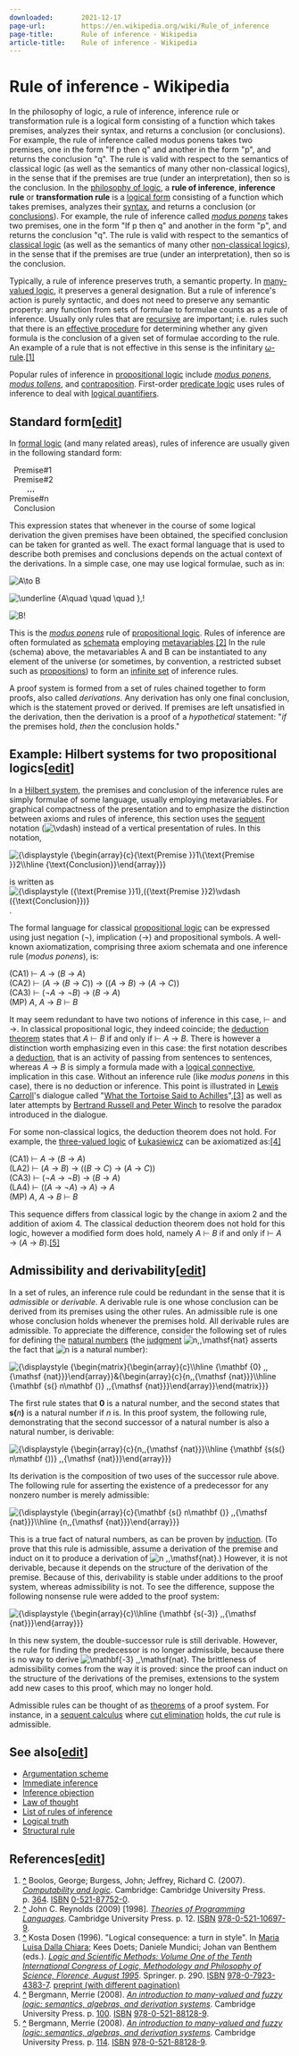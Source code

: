 ```yaml
---
downloaded:       2021-12-17
page-url:         https://en.wikipedia.org/wiki/Rule_of_inference
page-title:       Rule of inference - Wikipedia
article-title:    Rule of inference - Wikipedia
---
```

# Rule of inference - Wikipedia

In the philosophy of logic, a rule of inference, inference rule or transformation rule is a logical form consisting of a function which takes premises, analyzes their syntax, and returns a conclusion (or conclusions). For example, the rule of inference called modus ponens takes two premises, one in the form "If p then q" and another in the form "p", and returns the conclusion "q". The rule is valid with respect to the semantics of classical logic (as well as the semantics of many other non-classical logics), in the sense that if the premises are true (under an interpretation), then so is the conclusion.
In the [philosophy of logic][1], a __rule of inference__, __inference rule__ or __transformation rule__ is a [logical form][2] consisting of a function which takes premises, analyzes their [syntax][3], and returns a conclusion (or [conclusions][4]). For example, the rule of inference called *[modus ponens][5]* takes two premises, one in the form "If p then q" and another in the form "p", and returns the conclusion "q". The rule is valid with respect to the semantics of [classical logic][6] (as well as the semantics of many other [non-classical logics][7]), in the sense that if the premises are true (under an interpretation), then so is the conclusion.

Typically, a rule of inference preserves truth, a semantic property. In [many-valued logic][8], it preserves a general designation. But a rule of inference's action is purely syntactic, and does not need to preserve any semantic property: any function from sets of formulae to formulae counts as a rule of inference. Usually only rules that are [recursive][9] are important; i.e. rules such that there is an [effective procedure][10] for determining whether any given formula is the conclusion of a given set of formulae according to the rule. An example of a rule that is not effective in this sense is the infinitary [ω-rule][11].[\[1\]][12]

Popular rules of inference in [propositional logic][13] include *[modus ponens][14]*, *[modus tollens][15]*, and [contraposition][16]. First-order [predicate logic][17] uses rules of inference to deal with [logical quantifiers][18].

## Standard form\[[edit][19]\]

In [formal logic][20] (and many related areas), rules of inference are usually given in the following standard form:

  Premise#1  
  Premise#2  
        __...__  
 Premise#n   
  Conclusion

This expression states that whenever in the course of some logical derivation the given premises have been obtained, the specified conclusion can be taken for granted as well. The exact formal language that is used to describe both premises and conclusions depends on the actual context of the derivations. In a simple case, one may use logical formulae, such as in:

![A\to B](https://wikimedia.org/api/rest_v1/media/math/render/svg/d5b8dd84619daff17b52a08b77d15db2b9ad6c2a)

![\underline {A\quad \quad \quad }\,\!](https://wikimedia.org/api/rest_v1/media/math/render/svg/aaae14f3e7411747757d5ca86f6816926fd30500)

![B\!](https://wikimedia.org/api/rest_v1/media/math/render/svg/b0862a1de92638c6dbf56966deeb873becc27ec3)

This is the *[modus ponens][21]* rule of [propositional logic][22]. Rules of inference are often formulated as [schemata][23] employing [metavariables][24].[\[2\]][25] In the rule (schema) above, the metavariables A and B can be instantiated to any element of the universe (or sometimes, by convention, a restricted subset such as [propositions][26]) to form an [infinite set][27] of inference rules.

A proof system is formed from a set of rules chained together to form proofs, also called *derivations*. Any derivation has only one final conclusion, which is the statement proved or derived. If premises are left unsatisfied in the derivation, then the derivation is a proof of a *hypothetical* statement: "*if* the premises hold, *then* the conclusion holds."

## Example: Hilbert systems for two propositional logics\[[edit][28]\]

In a [Hilbert system][29], the premises and conclusion of the inference rules are simply formulae of some language, usually employing metavariables. For graphical compactness of the presentation and to emphasize the distinction between axioms and rules of inference, this section uses the [sequent][30] notation (![\vdash ](https://wikimedia.org/api/rest_v1/media/math/render/svg/a0c0d30cf8cb7dba179e317fcde9583d842e80f6)) instead of a vertical presentation of rules. In this notation,

![{\displaystyle {\begin{array}{c}{\text{Premise }}1\\{\text{Premise }}2\\\hline {\text{Conclusion}}\end{array}}}](https://wikimedia.org/api/rest_v1/media/math/render/svg/bc2ca0736b56770850a9c2149ac9bfb27d339d15)

is written as ![{\displaystyle ({\text{Premise }}1),({\text{Premise }}2)\vdash ({\text{Conclusion}})}](https://wikimedia.org/api/rest_v1/media/math/render/svg/edc721df013604df1859e8767f065450d844214c).

The formal language for classical [propositional logic][31] can be expressed using just negation (¬), implication (→) and propositional symbols. A well-known axiomatization, comprising three axiom schemata and one inference rule (*modus ponens*), is:

(CA1) ⊢ *A* → (*B* → *A*)  
(CA2) ⊢ (*A* → (*B* → *C*)) → ((*A* → *B*) → (*A* → *C*))  
(CA3) ⊢ (¬*A* → ¬*B*) → (*B* → *A*)  
(MP)  *A*, *A* → *B* ⊢ *B*

It may seem redundant to have two notions of inference in this case, ⊢ and →. In classical propositional logic, they indeed coincide; the [deduction theorem][32] states that *A* ⊢ *B* if and only if ⊢ *A* → *B*. There is however a distinction worth emphasizing even in this case: the first notation describes a [deduction][33], that is an activity of passing from sentences to sentences, whereas *A* → *B* is simply a formula made with a [logical connective][34], implication in this case. Without an inference rule (like *modus ponens* in this case), there is no deduction or inference. This point is illustrated in [Lewis Carroll][35]'s dialogue called "[What the Tortoise Said to Achilles][36]",[\[3\]][37] as well as later attempts by [Bertrand Russell and Peter Winch][38] to resolve the paradox introduced in the dialogue.

For some non-classical logics, the deduction theorem does not hold. For example, the [three-valued logic][39] of [Łukasiewicz][40] can be axiomatized as:[\[4\]][41]

(CA1) ⊢ *A* → (*B* → *A*)  
(LA2) ⊢ (*A* → *B*) → ((*B* → *C*) → (*A* → *C*))  
(CA3) ⊢ (¬*A* → ¬*B*) → (*B* → *A*)  
(LA4) ⊢ ((*A* → ¬*A*) → *A*) → *A*  
(MP)  *A*, *A* → *B* ⊢ *B*

This sequence differs from classical logic by the change in axiom 2 and the addition of axiom 4. The classical deduction theorem does not hold for this logic, however a modified form does hold, namely *A* ⊢ *B* if and only if ⊢ *A* → (*A* → *B*).[\[5\]][42]

## Admissibility and derivability\[[edit][43]\]

In a set of rules, an inference rule could be redundant in the sense that it is *admissible* or *derivable*. A derivable rule is one whose conclusion can be derived from its premises using the other rules. An admissible rule is one whose conclusion holds whenever the premises hold. All derivable rules are admissible. To appreciate the difference, consider the following set of rules for defining the [natural numbers][44] (the [judgment][45] ![n\,\,\mathsf{nat}](https://wikimedia.org/api/rest_v1/media/math/render/svg/56836978b9bf5e4a172bb62d6a808b7bdb9056de) asserts the fact that ![n](https://wikimedia.org/api/rest_v1/media/math/render/svg/a601995d55609f2d9f5e233e36fbe9ea26011b3b) is a natural number):

![{\displaystyle {\begin{matrix}{\begin{array}{c}\\\hline {\mathbf {0} \,\,{\mathsf {nat}}}\end{array}}&{\begin{array}{c}{n\,\,{\mathsf {nat}}}\\\hline {\mathbf {s(} n\mathbf {)} \,\,{\mathsf {nat}}}\end{array}}\end{matrix}}}](https://wikimedia.org/api/rest_v1/media/math/render/svg/cdb37bbe426f552b53a29aff1992099c599c0d62)

The first rule states that __0__ is a natural number, and the second states that __s(__*n*__)__ is a natural number if *n* is. In this proof system, the following rule, demonstrating that the second successor of a natural number is also a natural number, is derivable:

![{\displaystyle {\begin{array}{c}{n\,\,{\mathsf {nat}}}\\\hline {\mathbf {s(s(} n\mathbf {))} \,\,{\mathsf {nat}}}\end{array}}}](https://wikimedia.org/api/rest_v1/media/math/render/svg/0b14176857073903c03c73cb41b8f87f10c775f2)

Its derivation is the composition of two uses of the successor rule above. The following rule for asserting the existence of a predecessor for any nonzero number is merely admissible:

![{\displaystyle {\begin{array}{c}{\mathbf {s(} n\mathbf {)} \,\,{\mathsf {nat}}}\\\hline {n\,\,{\mathsf {nat}}}\end{array}}}](https://wikimedia.org/api/rest_v1/media/math/render/svg/17e03dacbbf021cffc457fc83e164942f9143fef)

This is a true fact of natural numbers, as can be proven by [induction][46]. (To prove that this rule is admissible, assume a derivation of the premise and induct on it to produce a derivation of ![n \,\,\mathsf{nat}](https://wikimedia.org/api/rest_v1/media/math/render/svg/56836978b9bf5e4a172bb62d6a808b7bdb9056de).) However, it is not derivable, because it depends on the structure of the derivation of the premise. Because of this, derivability is stable under additions to the proof system, whereas admissibility is not. To see the difference, suppose the following nonsense rule were added to the proof system:

![{\displaystyle {\begin{array}{c}\\\hline {\mathbf {s(-3)} \,\,{\mathsf {nat}}}\end{array}}}](https://wikimedia.org/api/rest_v1/media/math/render/svg/73d283949be3ec29e8e975ad039ab73599261d0a)

In this new system, the double-successor rule is still derivable. However, the rule for finding the predecessor is no longer admissible, because there is no way to derive ![\mathbf{-3} \,\,\mathsf{nat}](https://wikimedia.org/api/rest_v1/media/math/render/svg/88aceb4e1d50e19e019223220992aa6ad01c8d86). The brittleness of admissibility comes from the way it is proved: since the proof can induct on the structure of the derivations of the premises, extensions to the system add new cases to this proof, which may no longer hold.

Admissible rules can be thought of as [theorems][47] of a proof system. For instance, in a [sequent calculus][48] where [cut elimination][49] holds, the *cut* rule is admissible.

## See also\[[edit][50]\]

-   [Argumentation scheme][51]
-   [Immediate inference][52]
-   [Inference objection][53]
-   [Law of thought][54]
-   [List of rules of inference][55]
-   [Logical truth][56]
-   [Structural rule][57]

## References\[[edit][58]\]

1.  __[^][59]__ Boolos, George; Burgess, John; Jeffrey, Richard C. (2007). [*Computability and logic*][60]. Cambridge: Cambridge University Press. p. [364][61]. [ISBN][62] [0-521-87752-0][63].
2.  __[^][64]__ John C. Reynolds (2009) \[1998\]. [*Theories of Programming Languages*][65]. Cambridge University Press. p. 12. [ISBN][66] [978-0-521-10697-9][67].
3.  __[^][68]__ Kosta Dosen (1996). "Logical consequence: a turn in style". In [Maria Luisa Dalla Chiara][69]; Kees Doets; Daniele Mundici; Johan van Benthem (eds.). [*Logic and Scientific Methods: Volume One of the Tenth International Congress of Logic, Methodology and Philosophy of Science, Florence, August 1995*][70]. Springer. p. 290. [ISBN][71] [978-0-7923-4383-7][72]. [preprint (with different pagination)][73]
4.  __[^][74]__ Bergmann, Merrie (2008). [*An introduction to many-valued and fuzzy logic: semantics, algebras, and derivation systems*][75]. Cambridge University Press. p. [100][76]. [ISBN][77] [978-0-521-88128-9][78].
5.  __[^][79]__ Bergmann, Merrie (2008). [*An introduction to many-valued and fuzzy logic: semantics, algebras, and derivation systems*][80]. Cambridge University Press. p. [114][81]. [ISBN][82] [978-0-521-88128-9][83].

[1]: https://en.wikipedia.org/wiki/Philosophy_of_logic "Philosophy of logic"
[2]: https://en.wikipedia.org/wiki/Logical_form "Logical form"
[3]: https://en.wikipedia.org/wiki/Syntax_(logic) "Syntax (logic)"
[4]: https://en.wikipedia.org/wiki/Multiple-conclusion_logic "Multiple-conclusion logic"
[5]: https://en.wikipedia.org/wiki/Modus_ponens "Modus ponens"
[6]: https://en.wikipedia.org/wiki/Classical_logic "Classical logic"
[7]: https://en.wikipedia.org/wiki/Non-classical_logic "Non-classical logic"
[8]: https://en.wikipedia.org/wiki/Many-valued_logic "Many-valued logic"
[9]: https://en.wikipedia.org/wiki/Recursion "Recursion"
[10]: https://en.wikipedia.org/wiki/Effective_procedure "Effective procedure"
[11]: https://en.wikipedia.org/wiki/%CE%A9-consistent_theory "Ω-consistent theory"
[12]: https://en.wikipedia.org/wiki/Rule_of_inference#cite_note-1
[13]: https://en.wikipedia.org/wiki/Propositional_logic "Propositional logic"
[14]: https://en.wikipedia.org/wiki/Modus_ponens "Modus ponens"
[15]: https://en.wikipedia.org/wiki/Modus_tollens "Modus tollens"
[16]: https://en.wikipedia.org/wiki/Contraposition "Contraposition"
[17]: https://en.wikipedia.org/wiki/Predicate_logic "Predicate logic"
[18]: https://en.wikipedia.org/wiki/Logical_quantifier "Logical quantifier"
[19]: https://en.wikipedia.org/w/index.php?title=Rule_of_inference&action=edit&section=1 "Edit section: Standard form"
[20]: https://en.wikipedia.org/wiki/Formal_logic "Formal logic"
[21]: https://en.wikipedia.org/wiki/Modus_ponens "Modus ponens"
[22]: https://en.wikipedia.org/wiki/Propositional_logic "Propositional logic"
[23]: https://en.wikipedia.org/wiki/Schema_(logic) "Schema (logic)"
[24]: https://en.wikipedia.org/wiki/Metavariable "Metavariable"
[25]: https://en.wikipedia.org/wiki/Rule_of_inference#cite_note-Reynolds2009-2
[26]: https://en.wikipedia.org/wiki/Proposition "Proposition"
[27]: https://en.wikipedia.org/wiki/Infinite_set "Infinite set"
[28]: https://en.wikipedia.org/w/index.php?title=Rule_of_inference&action=edit&section=2 "Edit section: Example: Hilbert systems for two propositional logics"
[29]: https://en.wikipedia.org/wiki/Hilbert_system "Hilbert system"
[30]: https://en.wikipedia.org/wiki/Sequent "Sequent"
[31]: https://en.wikipedia.org/wiki/Propositional_logic "Propositional logic"
[32]: https://en.wikipedia.org/wiki/Deduction_theorem "Deduction theorem"
[33]: https://en.wikipedia.org/wiki/Deductive_reasoning "Deductive reasoning"
[34]: https://en.wikipedia.org/wiki/Logical_connective "Logical connective"
[35]: https://en.wikipedia.org/wiki/Lewis_Carroll "Lewis Carroll"
[36]: https://en.wikipedia.org/wiki/What_the_Tortoise_Said_to_Achilles "What the Tortoise Said to Achilles"
[37]: https://en.wikipedia.org/wiki/Rule_of_inference#cite_note-ChiaraDoets1996-3
[38]: https://en.wikipedia.org/wiki/What_the_Tortoise_Said_to_Achilles#Discussion "What the Tortoise Said to Achilles"
[39]: https://en.wikipedia.org/wiki/Three-valued_logic "Three-valued logic"
[40]: https://en.wikipedia.org/wiki/Jan_%C5%81ukasiewicz "Jan Łukasiewicz"
[41]: https://en.wikipedia.org/wiki/Rule_of_inference#cite_note-4
[42]: https://en.wikipedia.org/wiki/Rule_of_inference#cite_note-5
[43]: https://en.wikipedia.org/w/index.php?title=Rule_of_inference&action=edit&section=3 "Edit section: Admissibility and derivability"
[44]: https://en.wikipedia.org/wiki/Natural_number "Natural number"
[45]: https://en.wikipedia.org/wiki/Natural_deduction "Natural deduction"
[46]: https://en.wikipedia.org/wiki/Mathematical_induction "Mathematical induction"
[47]: https://en.wikipedia.org/wiki/Theorem "Theorem"
[48]: https://en.wikipedia.org/wiki/Sequent_calculus "Sequent calculus"
[49]: https://en.wikipedia.org/wiki/Cut_elimination "Cut elimination"
[50]: https://en.wikipedia.org/w/index.php?title=Rule_of_inference&action=edit&section=4 "Edit section: See also"
[51]: https://en.wikipedia.org/wiki/Argumentation_scheme "Argumentation scheme"
[52]: https://en.wikipedia.org/wiki/Immediate_inference "Immediate inference"
[53]: https://en.wikipedia.org/wiki/Inference_objection "Inference objection"
[54]: https://en.wikipedia.org/wiki/Law_of_thought "Law of thought"
[55]: https://en.wikipedia.org/wiki/List_of_rules_of_inference "List of rules of inference"
[56]: https://en.wikipedia.org/wiki/Logical_truth "Logical truth"
[57]: https://en.wikipedia.org/wiki/Structural_rule "Structural rule"
[58]: https://en.wikipedia.org/w/index.php?title=Rule_of_inference&action=edit&section=5 "Edit section: References"
[59]: https://en.wikipedia.org/wiki/Rule_of_inference#cite_ref-1 "Jump up"
[60]: https://archive.org/details/computabilitylog0000bool/page/364
[61]: https://archive.org/details/computabilitylog0000bool/page/364
[62]: https://en.wikipedia.org/wiki/ISBN_(identifier) "ISBN (identifier)"
[63]: https://en.wikipedia.org/wiki/Special:BookSources/0-521-87752-0 "Special:BookSources/0-521-87752-0"
[64]: https://en.wikipedia.org/wiki/Rule_of_inference#cite_ref-Reynolds2009_2-0 "Jump up"
[65]: https://books.google.com/books?id=2OwlTC4SOccC&pg=PA12
[66]: https://en.wikipedia.org/wiki/ISBN_(identifier) "ISBN (identifier)"
[67]: https://en.wikipedia.org/wiki/Special:BookSources/978-0-521-10697-9 "Special:BookSources/978-0-521-10697-9"
[68]: https://en.wikipedia.org/wiki/Rule_of_inference#cite_ref-ChiaraDoets1996_3-0 "Jump up"
[69]: https://en.wikipedia.org/wiki/Maria_Luisa_Dalla_Chiara "Maria Luisa Dalla Chiara"
[70]: https://books.google.com/books?id=TCthvF8xLIAC&pg=PA290
[71]: https://en.wikipedia.org/wiki/ISBN_(identifier) "ISBN (identifier)"
[72]: https://en.wikipedia.org/wiki/Special:BookSources/978-0-7923-4383-7 "Special:BookSources/978-0-7923-4383-7"
[73]: http://www.mi.sanu.ac.rs/~kosta/LOGCONS.pdf
[74]: https://en.wikipedia.org/wiki/Rule_of_inference#cite_ref-4 "Jump up"
[75]: https://archive.org/details/introductiontoma00mber
[76]: https://archive.org/details/introductiontoma00mber/page/n113
[77]: https://en.wikipedia.org/wiki/ISBN_(identifier) "ISBN (identifier)"
[78]: https://en.wikipedia.org/wiki/Special:BookSources/978-0-521-88128-9 "Special:BookSources/978-0-521-88128-9"
[79]: https://en.wikipedia.org/wiki/Rule_of_inference#cite_ref-5 "Jump up"
[80]: https://archive.org/details/introductiontoma00mber
[81]: https://archive.org/details/introductiontoma00mber/page/n127
[82]: https://en.wikipedia.org/wiki/ISBN_(identifier) "ISBN (identifier)"
[83]: https://en.wikipedia.org/wiki/Special:BookSources/978-0-521-88128-9 "Special:BookSources/978-0-521-88128-9"
